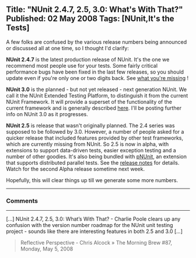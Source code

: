 Title: "NUnit 2.4.7, 2.5, 3.0: What's With That?"
Published: 02 May 2008
Tags: [NUnit,It's the Tests]
---
A few folks are confused by the various release numbers being announced or discussed all at one time, so I thought I'd clarify:

**NUnit 2.4.7** is the latest production release of NUnit. It's the one we recommend most people use for your tests. Some fairly critical performance bugs have been fixed in the last few releases, so you should update even if you're only one or two digits back. See [what you're missing](https://docs.nunit.org/2.4.7/releaseNotes.html) !

**NUnit 3.0** is the planned - but not yet released - next generation NUnit. We call it the NUnit Extended Testing Platform, to distinguish it from the current NUnit Framework. It will provide a superset of the functionality of the current framework and is generally described [here](/technical/files/nunit-30-vision.pdf). I'll be posting further info on NUnit 3.0 as it progresses.

**NUnit 2.5** is release that wasn't originally planned. The 2.4 series was supposed to be followed by 3.0. However, a number of people asked for a quicker release that included features provided by other test frameworks, which are currently missing from NUnit. So 2.5 is now in alpha, with extensions to support data-driven tests, easier exception testing and a number of other goodies. It's also being bundled with [pNUnit](https://www.plasticscm.com/documentation/technical-articles/pnunit-parallel-nunit), an extension that supports distributed parallel tests. See the [release notes](https://docs.nunit.org/2.5/releaseNotes.html) for details. Watch for the second Alpha release sometime next week.

Hopefully, this will clear things up till we generate some more numbers.

---

### Comments

---

[...] NUnit 2.4.7, 2.5, 3.0: What’s With That? - Charlie Poole clears up any confusion with the version number roadmap for the NUnit unit testing project - sounds like there are interesting features in both 2.5 and 3.0 [...]
>Reflective Perspective - Chris Alcock &raquo; The Morning Brew #87, Monday, May 5, 2008
